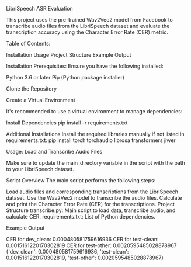 LibriSpeech ASR Evaluation

This project uses the pre-trained Wav2Vec2 model from Facebook to transcribe audio files from the LibriSpeech dataset and evaluate the transcription accuracy using the Character Error Rate (CER) metric.

Table of Contents:

Installation
Usage
Project Structure
Example Output

Installation Prerequisites:
Ensure you have the following installed:

Python 3.6 or later
Pip (Python package installer)

Clone the Repository

Create a Virtual Environment

It's recommended to use a virtual environment to manage dependencies:

Install Dependencies
pip install -r requirements.txt

Additional Installations
Install the required libraries manually if not listed in requirements.txt:
pip install torch torchaudio librosa transformers jiwer

Usage:
Load and Transcribe Audio Files

Make sure to update the main_directory variable in the script with the path to your LibriSpeech dataset.

Script Overview
The main script performs the following steps:

Load audio files and corresponding transcriptions from the LibriSpeech dataset.
Use the Wav2Vec2 model to transcribe the audio files.
Calculate and print the Character Error Rate (CER) for the transcriptions.
Project Structure
transcribe.py: Main script to load data, transcribe audio, and calculate CER.
requirements.txt: List of Python dependencies.

Example Output

CER for dev_clean: 0.000480581759616936
CER for test-clean: 0.0015161220170302819
CER for test-other: 0.0020595485028878967
{'dev_clean': 0.000480581759616936, 'test-clean': 0.0015161220170302819, 'test-other': 0.0020595485028878967}





